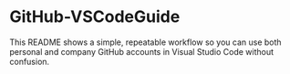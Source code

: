 # GitHub-VSCodeGuide
This README shows a simple, repeatable workflow so you can use both personal and company GitHub accounts in Visual Studio Code without confusion.
